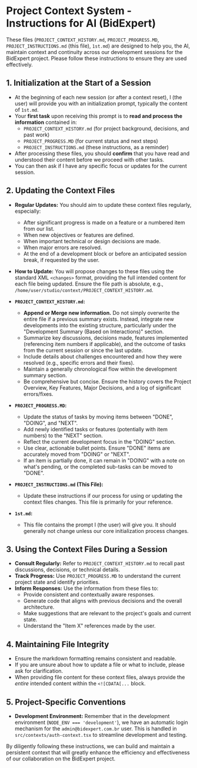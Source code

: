 # Project Context System - Instructions for AI (BidExpert)

These files (`PROJECT_CONTEXT_HISTORY.md`, `PROJECT_PROGRESS.MD`, `PROJECT_INSTRUCTIONS.md` (this file), `1st.md`) are designed to help you, the AI, maintain context and continuity across our development sessions for the BidExpert project. Please follow these instructions to ensure they are used effectively.

## 1. Initialization at the Start of a Session

*   At the beginning of each new session (or after a context reset), I (the user) will provide you with an initialization prompt, typically the content of `1st.md`.
*   Your **first task** upon receiving this prompt is to **read and process the information** contained in:
    *   `PROJECT_CONTEXT_HISTORY.md` (for project background, decisions, and past work)
    *   `PROJECT_PROGRESS.MD` (for current status and next steps)
    *   `PROJECT_INSTRUCTIONS.md` (these instructions, as a reminder)
*   After processing these files, you should **confirm** that you have read and understood their content before we proceed with other tasks.
*   You can then ask if I have any specific focus or updates for the current session.

## 2. Updating the Context Files

*   **Regular Updates:** You should aim to update these context files regularly, especially:
    *   After significant progress is made on a feature or a numbered item from our list.
    *   When new objectives or features are defined.
    *   When important technical or design decisions are made.
    *   When major errors are resolved.
    *   At the end of a development block or before an anticipated session break, if requested by the user.
*   **How to Update:** You will propose changes to these files using the standard XML `<changes>` format, providing the full intended content for each file being updated. Ensure the file path is absolute, e.g., `/home/user/studio/context/PROJECT_CONTEXT_HISTORY.md`.

*   **`PROJECT_CONTEXT_HISTORY.md`:**
    *   **Append or Merge new information.** Do not simply overwrite the entire file if a previous summary exists. Instead, integrate new developments into the existing structure, particularly under the "Development Summary (Based on Interactions)" section.
    *   Summarize key discussions, decisions made, features implemented (referencing item numbers if applicable), and the outcome of tasks from the current session or since the last update.
    *   Include details about challenges encountered and how they were resolved (e.g., specific errors and their fixes).
    *   Maintain a generally chronological flow within the development summary section.
    *   Be comprehensive but concise. Ensure the history covers the Project Overview, Key Features, Major Decisions, and a log of significant errors/fixes.

*   **`PROJECT_PROGRESS.MD`:**
    *   Update the status of tasks by moving items between "DONE", "DOING", and "NEXT".
    *   Add newly identified tasks or features (potentially with item numbers) to the "NEXT" section.
    *   Reflect the current development focus in the "DOING" section.
    *   Use clear, actionable bullet points. Ensure "DONE" items are accurately moved from "DOING" or "NEXT".
    *   If an item is partially done, it can remain in "DOING" with a note on what's pending, or the completed sub-tasks can be moved to "DONE".

*   **`PROJECT_INSTRUCTIONS.md` (This File):**
    *   Update these instructions if our process for using or updating the context files changes. This file is primarily for your reference.

*   **`1st.md`:**
    *   This file contains the prompt I (the user) will give you. It should generally not change unless our core initialization process changes.

## 3. Using the Context Files During a Session

*   **Consult Regularly:** Refer to `PROJECT_CONTEXT_HISTORY.md` to recall past discussions, decisions, or technical details.
*   **Track Progress:** Use `PROJECT_PROGRESS.MD` to understand the current project state and identify priorities.
*   **Inform Responses:** Use the information from these files to:
    *   Provide consistent and contextually aware responses.
    *   Generate code that aligns with previous decisions and the overall architecture.
    *   Make suggestions that are relevant to the project's goals and current state.
    *   Understand the "Item X" references made by the user.

## 4. Maintaining File Integrity

*   Ensure the markdown formatting remains consistent and readable.
*   If you are unsure about how to update a file or what to include, please ask for clarification.
*   When providing file content for these context files, always provide the *entire* intended content within the `<![CDATA[...` block.

## 5. Project-Specific Conventions

*   **Development Environment:** Remember that in the development environment (`NODE_ENV === 'development'`), we have an automatic login mechanism for the `admin@bidexpert.com.br` user. This is handled in `src/contexts/auth-context.tsx` to streamline development and testing.

By diligently following these instructions, we can build and maintain a persistent context that will greatly enhance the efficiency and effectiveness of our collaboration on the BidExpert project.
